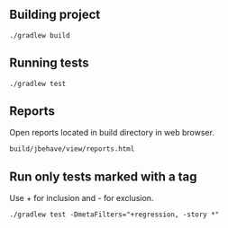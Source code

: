 ## Building project

	./gradlew build

## Running tests

	./gradlew test

## Reports

Open reports located in build directory in web browser.

	build/jbehave/view/reports.html
    
## Run only tests marked with a tag

Use + for inclusion and - for exclusion.

	./gradlew test -DmetaFilters="+regression, -story *"